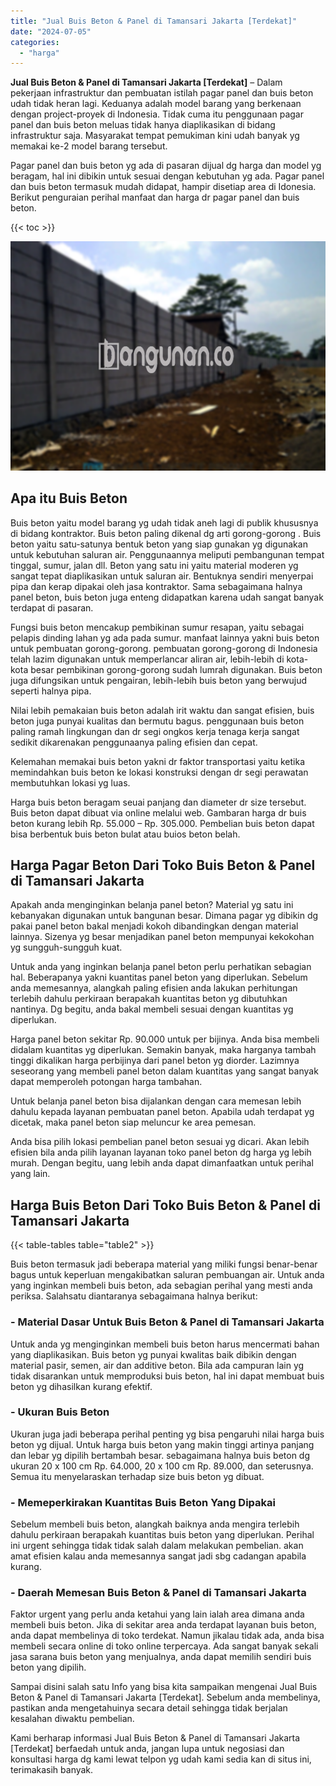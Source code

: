 ```yaml
---
title: "Jual Buis Beton & Panel di Tamansari Jakarta [Terdekat]"
date: "2024-07-05"
categories: 
  - "harga"
---
```


**Jual Buis Beton & Panel di Tamansari Jakarta \[Terdekat\]** – Dalam pekerjaan infrastruktur dan pembuatan istilah pagar panel dan buis beton udah tidak heran lagi. Keduanya adalah model barang yang berkenaan dengan project-proyek di Indonesia. Tidak cuma itu penggunaan pagar panel dan buis beton meluas tidak hanya diaplikasikan di bidang infrastruktur saja. Masyarakat tempat pemukiman kini udah banyak yg memakai ke-2 model barang tersebut.

Pagar panel dan buis beton yg ada di pasaran dijual dg harga dan model yg beragam, hal ini dibikin untuk sesuai dengan kebutuhan yg ada. Pagar panel dan buis beton termasuk mudah didapat, hampir disetiap area di Idonesia. Berikut penguraian perihal manfaat dan harga dr pagar panel dan buis beton.

{{< toc >}}

![Jual Buis Beton & Panel di Tamansari Jakarta [Terdekat]](/images/jual-panel-buis-beton-murah-48.png)

## Apa itu Buis Beton

Buis beton yaitu model barang yg udah tidak aneh lagi di publik khususnya di bidang kontraktor. Buis beton paling dikenal dg arti gorong-gorong . Buis beton yaitu satu-satunya bentuk beton yang siap gunakan yg digunakan untuk kebutuhan saluran air. Penggunaannya meliputi pembangunan tempat tinggal, sumur, jalan dll. Beton yang satu ini yaitu material moderen yg sangat tepat diaplikasikan untuk saluran air. Bentuknya sendiri menyerpai pipa dan kerap dipakai oleh jasa kontraktor. Sama sebagaimana halnya panel beton, buis beton juga enteng didapatkan karena udah sangat banyak terdapat di pasaran.

Fungsi buis beton mencakup pembikinan sumur resapan, yaitu sebagai pelapis dinding lahan yg ada pada sumur. manfaat lainnya yakni buis beton untuk pembuatan gorong-gorong. pembuatan gorong-gorong di Indonesia telah lazim digunakan untuk memperlancar aliran air, lebih-lebih di kota-kota besar pembikinan gorong-gorong sudah lumrah digunakan. Buis beton juga difungsikan untuk pengairan, lebih-lebih buis beton yang berwujud seperti halnya pipa.

Nilai lebih pemakaian buis beton adalah irit waktu dan sangat efisien, buis beton juga punyai kualitas dan bermutu bagus. penggunaan buis beton paling ramah lingkungan dan dr segi ongkos kerja tenaga kerja sangat sedikit dikarenakan penggunaanya paling efisien dan cepat.

Kelemahan memakai buis beton yakni dr faktor transportasi yaitu ketika memindahkan buis beton ke lokasi konstruksi dengan dr segi perawatan membutuhkan lokasi yg luas.

Harga buis beton beragam seuai panjang dan diameter dr size tersebut. Buis beton dapat dibuat via online melalui web. Gambaran harga dr buis beton kurang lebih Rp. 55.000 – Rp. 305.000. Pembelian buis beton dapat bisa berbentuk buis beton bulat atau buios beton belah.

## Harga Pagar Beton Dari Toko Buis Beton & Panel di Tamansari Jakarta

Apakah anda menginginkan belanja panel beton? Material yg satu ini kebanyakan digunakan untuk bangunan besar. Dimana pagar yg dibikin dg pakai panel beton bakal menjadi kokoh dibandingkan dengan material lainnya. Sizenya yg besar menjadikan panel beton mempunyai kekokohan yg sungguh-sungguh kuat.

Untuk anda yang inginkan belanja panel beton perlu perhatikan sebagian hal. Beberapanya yakni kuantitas panel beton yang diperlukan. Sebelum anda memesannya, alangkah paling efisien anda lakukan perhitungan terlebih dahulu perkiraan berapakah kuantitas beton yg dibutuhkan nantinya. Dg begitu, anda bakal membeli sesuai dengan kuantitas yg diperlukan.

Harga panel beton sekitar Rp. 90.000 untuk per bijinya. Anda bisa membeli didalam kuantitas yg diperlukan. Semakin banyak, maka harganya tambah tinggi dikalikan harga perbijinya dari panel beton yg diorder. Lazimnya seseorang yang membeli panel beton dalam kuantitas yang sangat banyak dapat memperoleh potongan harga tambahan.

Untuk belanja panel beton bisa dijalankan dengan cara memesan lebih dahulu kepada layanan pembuatan panel beton. Apabila udah terdapat yg dicetak, maka panel beton siap meluncur ke area pemesan.

Anda bisa pilih lokasi pembelian panel beton sesuai yg dicari. Akan lebih efisien bila anda pilih layanan layanan toko panel beton dg harga yg lebih murah. Dengan begitu, uang lebih anda dapat dimanfaatkan untuk perihal yang lain.

## Harga Buis Beton Dari Toko Buis Beton & Panel di Tamansari Jakarta

{{< table-tables table="table2" >}}

Buis beton termasuk jadi beberapa material yang miliki fungsi benar-benar bagus untuk keperluan mengakibatkan saluran pembuangan air. Untuk anda yang inginkan membeli buis beton, ada sebagian perihal yang mesti anda periksa. Salahsatu diantaranya sebagaimana halnya berikut:

### \- Material Dasar Untuk Buis Beton & Panel di Tamansari Jakarta

Untuk anda yg menginginkan membeli buis beton harus mencermati bahan yang diaplikasikan. Buis beton yg punyai kwalitas baik dibikin dengan material pasir, semen, air dan additive beton. Bila ada campuran lain yg tidak disarankan untuk memproduksi buis beton, hal ini dapat membuat buis beton yg dihasilkan kurang efektif.

### \- Ukuran Buis Beton

Ukuran juga jadi beberapa perihal penting yg bisa pengaruhi nilai harga buis beton yg dijual. Untuk harga buis beton yang makin tinggi artinya panjang dan lebar yg dipilih bertambah besar. sebagaimana halnya buis beton dg ukuran 20 x 100 cm Rp. 64.000, 20 x 100 cm Rp. 89.000, dan seterusnya. Semua itu menyelaraskan terhadap size buis beton yg dibuat.

### \- Memeperkirakan Kuantitas Buis Beton Yang Dipakai

Sebelum membeli buis beton, alangkah baiknya anda mengira terlebih dahulu perkiraan berapakah kuantitas buis beton yang diperlukan. Perihal ini urgent sehingga tidak tidak salah dalam melakukan pembelian. akan amat efisien kalau anda memesannya sangat jadi sbg cadangan apabila kurang.

### \- Daerah Memesan Buis Beton & Panel di Tamansari Jakarta

Faktor urgent yang perlu anda ketahui yang lain ialah area dimana anda membeli buis beton. Jika di sekitar area anda terdapat layanan buis beton, anda dapat membelinya di toko terdekat. Namun jikalau tidak ada, anda bisa membeli secara online di toko online terpercaya. Ada sangat banyak sekali jasa sarana buis beton yang menjualnya, anda dapat memilih sendiri buis beton yang dipilih.

Sampai disini salah satu Info yang bisa kita sampaikan mengenai Jual Buis Beton & Panel di Tamansari Jakarta \[Terdekat\]. Sebelum anda membelinya, pastikan anda mengetahuinya secara detail sehingga tidak berjalan kesalahan diwaktu pembelian.

Kami berharap informasi Jual Buis Beton & Panel di Tamansari Jakarta \[Terdekat\] berfaedah untuk anda, jangan lupa untuk negosiasi dan konsultasi harga dg kami lewat telpon yg udah kami sedia kan di situs ini, terimakasih banyak.
